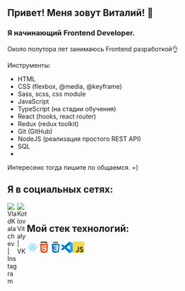 ## Привет! Меня зовут Виталий! 👋
### Я начинающий Frontend Developer.

Около полутора лет занимаюсь Frontend разработкой👌

Инструменты:
- HTML
- CSS (flexbox, @media, @keyframe)
- Sass, scss, css module
- JavaScript
- TypeScript (на стадии обучения)
- React (hooks, react router)
- Redux (redux toolkit)
- Git (GitHub)
- NodeJS (реализация простого REST API)
- SQL
- 
Интересено тогда пишите по общаемся. =)

## Я в социальных сетях:

[<img align="left" alt="VladKalachev | Instagram" width="22px" src="https://cdn.jsdelivr.net/npm/simple-icons@v3/icons/instagram.svg" />][instagram]

[<img align="left" alt="KotlovVitaly | VK" width="22px" src="https://cdn.jsdelivr.net/npm/simple-icons@v3/icons/vk.svg" />][vk]


<br />


## Мой стек технологий:

<img align="left" alt="React" width="26px" src="https://raw.githubusercontent.com/github/explore/80688e429a7d4ef2fca1e82350fe8e3517d3494d/topics/react/react.png" />
<img align="left" alt="HTML5" width="26px" src="https://raw.githubusercontent.com/github/explore/80688e429a7d4ef2fca1e82350fe8e3517d3494d/topics/html/html.png" />
<img align="left" alt="CSS3" width="26px" src="https://raw.githubusercontent.com/github/explore/80688e429a7d4ef2fca1e82350fe8e3517d3494d/topics/css/css.png" />
<img align="left" alt="Visual Studio Code" width="26px" src="https://raw.githubusercontent.com/github/explore/80688e429a7d4ef2fca1e82350fe8e3517d3494d/topics/visual-studio-code/visual-studio-code.png" />
<img align="left" alt="JavaScript" width="26px" src="https://raw.githubusercontent.com/github/explore/80688e429a7d4ef2fca1e82350fe8e3517d3494d/topics/javascript/javascript.png" />

[vk]: https://vk.com/klaot
[instagram]: https://www.instagram.com/i_am_kovi/
